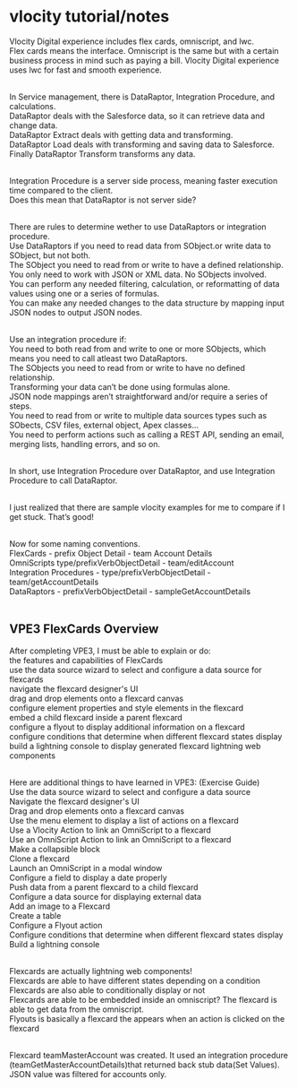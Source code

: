 # vlocity tutorial/notes

Vlocity Digital experience includes flex cards, omniscript, and lwc.   <br/>
Flex cards means the interface. Omniscript is the same but with a certain business process in mind such as paying a bill. Vlocity 
Digital experience uses lwc for fast and smooth experience. <br/><br/>

In Service management, there is DataRaptor, Integration Procedure, and calculations.<br/>
DataRaptor deals with the Salesforce data, so it can retrieve data and change data.<br/>
DataRaptor Extract deals with getting data and transforming.<br/>
DataRaptor Load deals with transforming and saving data to Salesforce.<br/>
Finally DataRaptor Transform transforms any data. <br/><br/>

Integration Procedure is a server side process, meaning faster execution time compared to the client. <br/>
Does this mean that DataRaptor is not server side?<br/><br/>


There are rules to determine wether to use DataRaptors or integration procedure.<br/>
Use DataRaptors if you need to read data from SObject.or write data to SObject, but not both.<br/>
The SObject you need to read from or write to have a defined relationship.<br/>
You only need to work with JSON or XML data. No SObjects involved.<br/>
You can perform any needed filtering, calculation, or reformatting of data values using one or a series of formulas.<br/>
You can make any needed changes to the data structure by mapping input JSON nodes to output JSON nodes. <br/><br/>

Use an integration procedure if: <br/>
You need to both read from and write to one or more SObjects, which means you need to call atleast two DataRaptors.<br/>
The SObjects you need to read from or write to have no defined relationship.<br/>
Transforming your data can’t be done using formulas alone.<br/>
JSON node mappings aren’t straightforward and/or require a series of steps.<br/>
You need to read from or write to multiple data sources types such as SObects, CSV files, external object, Apex classes…<br/>
You need to perform actions such as calling a REST API, sending an email, merging lists, handling errors, and so on. <br/><br/>

In short, use Integration Procedure over DataRaptor, and use Integration Procedure to call DataRaptor.<br/><br/>

I just realized that there are sample vlocity examples for me to compare if I get stuck. That’s good!<br/><br/>

Now for some naming conventions. <br/>
FlexCards - prefix Object Detail - team Account Details<br/>
OmniScripts type/prefixVerbObjectDetail - team/editAccount<br/>
Integration Procedures - type/prefixVerbObjectDetail - team/getAccountDetails<br/>
DataRaptors - prefixVerbObjectDetail - sampleGetAccountDetails<br/><br/>


## VPE3 FlexCards Overview
After completing VPE3, I must be able to explain or do: <br/>
the features and capabilities of FlexCards<br/>
use the data source wizard to select and configure a data source for flexcards<br/>
navigate the flexcard designer's UI<br/>
drag and drop elements onto a flexcard canvas<br/>
configure element properties and style elements in the flexcard<br/>
embed a child flexcard inside a parent flexcard<br/>
configure a flyout to display additional information on a flexcard<br/>
configure conditions that determine when different flexcard states display<br/>
build a lightning console to display generated flexcard lightning web components <br/><br/>

Here are additional things to have learned in VPE3: (Exercise Guide)<br/>
Use the data source wizard to select and configure a data source<br/>
Navigate the flexcard designer's UI <br/>
Drag and drop elements onto a flexcard canvas <br/>
Use the menu element to display a list of actions on a flexcard <br/>
Use a Vlocity Action to link an OmniScript to a flexcard <br/>
Use an OmniScript Action to link an OmniScript to a flexcard <br/>
Make a collapsible block <br/>
Clone a flexcard <br/>
Launch an OmniScript in a modal window <br/>
Configure a field to display a date properly <br/>
Push data from a parent flexcard to a child flexcard <br/>
Configure a data source for displaying external data <br/>
Add an image to a Flexcard <br/>
Create a table <br/>
Configure a Flyout action <br/>
Configure conditions that determine when different flexcard states display <br/>
Build a lightning console <br/><br/>


Flexcards are actually lightning web components! <br/>
Flexcards are able to have different states depending on a condition <br/>
Flexcards are also able to conditionally display or not <br/>
Flexcards are able to be embedded inside an omniscript? The flexcard is able to get data from the omniscript. <br/>
Flyouts is basically a flexcard the appears when an action is clicked on the flexcard <br/><br/>

Flexcard teamMasterAccount was created. It used an integration procedure (teamGetMasterAccountDetails)that returned back stub data(Set Values). JSON value was filtered for accounts only. <br/>


